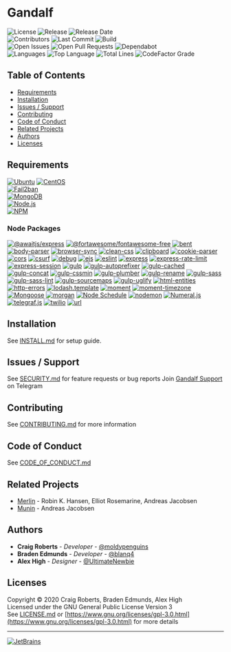 # Gandalf
![License](https://img.shields.io/github/license/moldypenguins/Gandalf?logo=GNU&style=for-the-badge)
![Release](https://img.shields.io/github/v/release/moldypenguins/Gandalf?style=for-the-badge&logo=GitHub&include_prereleases)
![Release Date](https://img.shields.io/github/release-date-pre/moldypenguins/Gandalf?logo=GitHub&style=for-the-badge)  
![Contributors](https://img.shields.io/github/contributors/moldypenguins/Gandalf?style=for-the-badge&logo=GitHub)
![Last Commit](https://img.shields.io/github/last-commit/moldypenguins/Gandalf?style=for-the-badge&logo=GitHub)
![Build](https://img.shields.io/github/workflow/status/moldypenguins/Gandalf/CodeQL?style=for-the-badge&logo=GitHub)  
![Open Issues](https://img.shields.io/github/issues-raw/moldypenguins/Gandalf?style=for-the-badge&logo=GitHub)
![Open Pull Requests](https://img.shields.io/github/issues-pr-raw/moldypenguins/Gandalf?style=for-the-badge&logo=GitHub)
![Dependabot](https://img.shields.io/static/v1?style=for-the-badge&label=Dependabot&message=enabled&color=33CC11&logo=Dependabot)  
![Languages](https://img.shields.io/github/languages/count/moldypenguins/Gandalf?style=for-the-badge&logo=GitHub)
![Top Language](https://img.shields.io/github/languages/top/moldypenguins/Gandalf?style=for-the-badge&logo=GitHub)
![Total Lines](https://img.shields.io/tokei/lines/github/moldypenguins/Gandalf?style=for-the-badge&logo=GitHub)
![CodeFactor Grade](https://img.shields.io/codefactor/grade/github/moldypenguins/Gandalf?style=for-the-badge&logo=CodeFactor)


## Table of Contents
* [Requirements](#requirements)
* [Installation](#installation)
* [Issues / Support](#issues-/-support)
* [Contributing](#contributing)
* [Code of Conduct](#code-of-conduct)
* [Related Projects](#related-projects)
* [Authors](#authors)
* [Licenses](#licenses)


## Requirements
[![Ubuntu](https://img.shields.io/static/v1?style=for-the-badge&logo=Ubuntu&label=Ubuntu&message=v20.04&color=E95420)](https://ubuntu.com/)
[![CentOS](https://img.shields.io/static/v1?style=for-the-badge&logo=CentOS&label=CentOS&message=v7.5&color=262577)](https://centos.com/)  
[![Fail2ban](https://img.shields.io/static/v1?style=for-the-badge&logo=Linux&label=Fail2ban&message=v0.11.1&color=FCC624)](https://www.fail2ban.org/)  
[![MongoDB](https://img.shields.io/static/v1?style=for-the-badge&logo=MongoDB&label=MongoDB&message=v4.2&color=47A248)](https://www.mongodb.com/)  
[![Node.js](https://img.shields.io/static/v1?style=for-the-badge&logo=Node.js&label=Node.js&message=v10.19.0&color=339933)](https://nodejs.org/)  
[![NPM](https://img.shields.io/static/v1?style=for-the-badge&logo=NPM&label=NPM&message=v6.14.9&color=CB3837)](https://www.npmjs.com/)  

### Node Packages
[![@awaitjs/express](https://img.shields.io/github/package-json/dependency-version/moldypenguins/Gandalf/@awaitjs/express?style=for-the-badge&logo=NPM&color=CB3837)](https://www.npmjs.com/package/%40awaitjs/express)
[![@fortawesome/fontawesome-free](https://img.shields.io/github/package-json/dependency-version/moldypenguins/Gandalf/@fortawesome/fontawesome-free?style=for-the-badge&logo=NPM&color=339af0)](https://www.npmjs.com/package/@fortawesome/fontawesome-free)
[![bent](https://img.shields.io/github/package-json/dependency-version/moldypenguins/Gandalf/bent?style=for-the-badge&logo=NPM&color=CB3837)](https://www.npmjs.com/package/bent)
[![body-parser](https://img.shields.io/github/package-json/dependency-version/moldypenguins/Gandalf/body-parser?style=for-the-badge&logo=NPM&color=CB3837)](https://www.npmjs.com/package/body-parser)
[![browser-sync](https://img.shields.io/github/package-json/dependency-version/moldypenguins/Gandalf/browser-sync?style=for-the-badge&logo=NPM&color=CB3837)](https://www.npmjs.com/package/browser-sync)
[![clean-css](https://img.shields.io/github/package-json/dependency-version/moldypenguins/Gandalf/clean-css?style=for-the-badge&logo=NPM&color=CB3837)](https://www.npmjs.com/package/clean-css)
[![clipboard](https://img.shields.io/github/package-json/dependency-version/moldypenguins/Gandalf/clipboard?style=for-the-badge&logo=NPM&color=1bc1a1)](https://www.npmjs.com/package/clipboard)
[![cookie-parser](https://img.shields.io/github/package-json/dependency-version/moldypenguins/Gandalf/cookie-parser?style=for-the-badge&logo=NPM&color=CB3837)](https://www.npmjs.com/package/cookie-parser)
[![cors](https://img.shields.io/github/package-json/dependency-version/moldypenguins/Gandalf/cors?style=for-the-badge&logo=NPM&color=CB3837)](https://www.npmjs.com/package/cors)
[![csurf](https://img.shields.io/github/package-json/dependency-version/moldypenguins/Gandalf/csurf?style=for-the-badge&logo=NPM&color=CB3837)](https://www.npmjs.com/package/csurf)
[![debug](https://img.shields.io/github/package-json/dependency-version/moldypenguins/Gandalf/debug?style=for-the-badge&logo=NPM&color=CB3837)](https://www.npmjs.com/package/debug)
[![ejs](https://img.shields.io/github/package-json/dependency-version/moldypenguins/Gandalf/ejs?style=for-the-badge&logo=NPM&color=CB3837)](https://www.npmjs.com/package/ejs)
[![eslint](https://img.shields.io/github/package-json/dependency-version/moldypenguins/Gandalf/eslint?style=for-the-badge&logo=NPM&color=CB3837)](https://www.npmjs.com/package/eslint)
[![express](https://img.shields.io/github/package-json/dependency-version/moldypenguins/Gandalf/express?style=for-the-badge&logo=NPM&color=CB3837)](https://www.npmjs.com/package/express)
[![express-rate-limit](https://img.shields.io/github/package-json/dependency-version/moldypenguins/Gandalf/express-rate-limit?style=for-the-badge&logo=NPM&color=CB3837)](https://www.npmjs.com/package/express-rate-limit)
[![express-session](https://img.shields.io/github/package-json/dependency-version/moldypenguins/Gandalf/express-session?style=for-the-badge&logo=NPM&color=CB3837)](https://www.npmjs.com/package/express-session)
[![gulp](https://img.shields.io/github/package-json/dependency-version/moldypenguins/Gandalf/gulp?style=for-the-badge&logo=NPM&color=CB3837)](https://www.npmjs.com/package/gulp)
[![gulp-autoprefixer](https://img.shields.io/github/package-json/dependency-version/moldypenguins/Gandalf/gulp-autoprefixer?style=for-the-badge&logo=NPM&color=CB3837)](https://www.npmjs.com/package/gulp-autoprefixer)
[![gulp-cached](https://img.shields.io/github/package-json/dependency-version/moldypenguins/Gandalf/gulp-cached?style=for-the-badge&logo=NPM&color=CB3837)](https://www.npmjs.com/package/gulp-cached)
[![gulp-concat](https://img.shields.io/github/package-json/dependency-version/moldypenguins/Gandalf/gulp-concat?style=for-the-badge&logo=NPM&color=CB3837)](https://www.npmjs.com/package/gulp-concat)
[![gulp-cssmin](https://img.shields.io/github/package-json/dependency-version/moldypenguins/Gandalf/gulp-cssmin?style=for-the-badge&logo=NPM&color=CB3837)](https://www.npmjs.com/package/gulp-cssmin)
[![gulp-plumber](https://img.shields.io/github/package-json/dependency-version/moldypenguins/Gandalf/gulp-plumber?style=for-the-badge&logo=NPM&color=CB3837)](https://www.npmjs.com/package/gulp-plumber)
[![gulp-rename](https://img.shields.io/github/package-json/dependency-version/moldypenguins/Gandalf/gulp-rename?style=for-the-badge&logo=NPM&color=CB3837)](https://www.npmjs.com/package/gulp-rename)
[![gulp-sass](https://img.shields.io/github/package-json/dependency-version/moldypenguins/Gandalf/gulp-sass?style=for-the-badge&logo=NPM&color=CB3837)](https://www.npmjs.com/package/gulp-sass)
[![gulp-sass-lint](https://img.shields.io/github/package-json/dependency-version/moldypenguins/Gandalf/gulp-sass-lint?style=for-the-badge&logo=NPM&color=CB3837)](https://www.npmjs.com/package/gulp-sass-lint)
[![gulp-sourcemaps](https://img.shields.io/github/package-json/dependency-version/moldypenguins/Gandalf/gulp-sourcemaps?style=for-the-badge&logo=NPM&color=CB3837)](https://www.npmjs.com/package/gulp-sourcemaps)
[![gulp-uglify](https://img.shields.io/github/package-json/dependency-version/moldypenguins/Gandalf/gulp-uglify?style=for-the-badge&logo=NPM&color=CB3837)](https://www.npmjs.com/package/gulp-uglify)
[![html-entities](https://img.shields.io/github/package-json/dependency-version/moldypenguins/Gandalf/html-entities?style=for-the-badge&logo=NPM&color=CB3837)](https://www.npmjs.com/package/html-entities)
[![http-errors](https://img.shields.io/github/package-json/dependency-version/moldypenguins/Gandalf/http-errors?style=for-the-badge&logo=NPM&color=CB3837)](https://www.npmjs.com/package/http-errors)
[![lodash.template](https://img.shields.io/github/package-json/dependency-version/moldypenguins/Gandalf/lodash.template?style=for-the-badge&logo=NPM&color=CB3837)](https://www.npmjs.com/package/lodash.template)
[![moment](https://img.shields.io/github/package-json/dependency-version/moldypenguins/Gandalf/moment?style=for-the-badge&logo=NPM&color=222222)](https://www.npmjs.com/package/moment)
[![moment-timezone](https://img.shields.io/github/package-json/dependency-version/moldypenguins/Gandalf/moment-timezone?style=for-the-badge&logo=NPM&color=4e7cad)](https://www.npmjs.com/package/moment-timezone)
[![Mongoose](https://img.shields.io/github/package-json/dependency-version/moldypenguins/Gandalf/mongoose?style=for-the-badge&logo=NPM&color=800800)](https://www.npmjs.com/package/mongoose)
[![morgan](https://img.shields.io/github/package-json/dependency-version/moldypenguins/Gandalf/morgan?style=for-the-badge&logo=NPM&color=CB3837)](https://www.npmjs.com/package/morgan)
[![Node Schedule](https://img.shields.io/github/package-json/dependency-version/moldypenguins/Gandalf/node-schedule?style=for-the-badge&logo=NPM&color=CB3837)](https://www.npmjs.com/package/node-schedule)
[![nodemon](https://img.shields.io/github/package-json/dependency-version/moldypenguins/Gandalf/nodemon?style=for-the-badge&logo=NPM&color=76d04b)](https://www.npmjs.com/package/nodemon)
[![Numeral.js](https://img.shields.io/github/package-json/dependency-version/moldypenguins/Gandalf/numeral?style=for-the-badge&logo=NPM&color=ff6a00)](https://www.npmjs.com/package/numeral)
[![telegraf.js](https://img.shields.io/github/package-json/dependency-version/moldypenguins/Gandalf/telegraf?style=for-the-badge&logo=NPM&color=E74625)](https://www.npmjs.com/package/telegraf)
[![twilio](https://img.shields.io/github/package-json/dependency-version/moldypenguins/Gandalf/twilio?style=for-the-badge&logo=NPM&color=f22f46)](https://www.npmjs.com/package/twilio)
[![url](https://img.shields.io/github/package-json/dependency-version/moldypenguins/Gandalf/url?style=for-the-badge&logo=NPM&color=CB3837)](https://www.npmjs.com/package/url)


## Installation
See [INSTALL.md](INSTALL.md) for setup guide.


## Issues / Support
See [SECURITY.md](SECURITY.md) for feature requests or bug reports
Join [Gandalf Support](https://t.me/joinchat/HPVnlgHnFUShtg_D) on Telegram

## Contributing
See [CONTRIBUTING.md](CONTRIBUTING.md) for more information


## Code of Conduct
See [CODE_OF_CONDUCT.md](CODE_OF_CONDUCT.md)


## Related Projects
* [Merlin](https://github.com/ellonweb/merlin) - Robin K. Hansen, Elliot Rosemarine, Andreas Jacobsen  
* [Munin](https://github.com/munin/munin) - Andreas Jacobsen


## Authors
* **Craig Roberts** - *Developer* - [@moldypenguins](https://t.me/moldypenguins)
* **Braden Edmunds** - *Developer* - [@blanq4](https://t.me/blanq4)
* **Alex High** - *Designer* - [@UltimateNewbie](https://t.me/UltimateNewbie)


## Licenses
Copyright © 2020 Craig Roberts, Braden Edmunds, Alex High  
Licensed under the GNU General Public License Version 3  
See [LICENSE.md](LICENSE.md) or [https://www.gnu.org/licenses/gpl-3.0.html](https://www.gnu.org/licenses/gpl-3.0.html) for more details  
*** 
[![JetBrains](https://img.shields.io/badge/Developed%20Using-JetBrains%20Tools-000000?style=for-the-badge&logo=JetBrains)](https://www.jetbrains.com/)